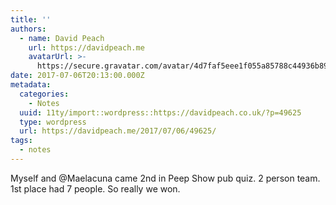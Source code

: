 ```yaml
---
title: ''
authors:
  - name: David Peach
    url: https://davidpeach.me
    avatarUrl: >-
      https://secure.gravatar.com/avatar/4d7faf5eee1f055a85788c44936b8995eaab6dfb004e7854ec747ccb272e91ee?s=96&d=mm&r=g
date: 2017-07-06T20:13:00.000Z
metadata:
  categories:
    - Notes
  uuid: 11ty/import::wordpress::https://davidpeach.co.uk/?p=49625
  type: wordpress
  url: https://davidpeach.me/2017/07/06/49625/
tags:
  - notes
---
```

Myself and @Maelacuna came 2nd in Peep Show pub quiz. 2 person team. 1st place had 7 people. So really we won.